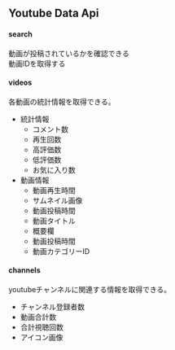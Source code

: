 ## Youtube Data Api
#### search
動画が投稿されているかを確認できる  
動画IDを取得する

#### videos
各動画の統計情報を取得できる。
- 統計情報
    - コメント数
    - 再生回数
    - 高評価数
    - 低評価数
    - お気に入り数
- 動画情報
    - 動画再生時間
    - サムネイル画像
    - 動画投稿時間
    - 動画タイトル
    - 概要欄
    - 動画投稿時間
    - 動画カテゴリーID

#### channels
youtubeチャンネルに関連する情報を取得できる。
- チャンネル登録者数
- 動画合計数
- 合計視聴回数
- アイコン画像